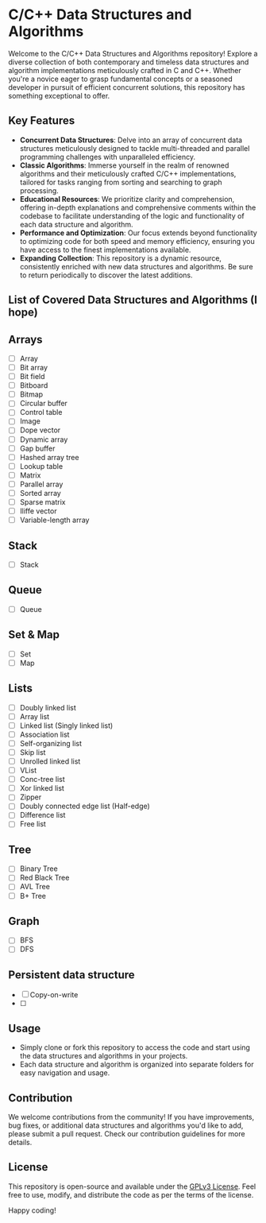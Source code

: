 # C/C++ Data Structures and Algorithms

Welcome to the C/C++ Data Structures and Algorithms repository! Explore a diverse collection of both contemporary and timeless data structures and algorithm implementations meticulously crafted in C and C++. Whether you're a novice eager to grasp fundamental concepts or a seasoned developer in pursuit of efficient concurrent solutions, this repository has something exceptional to offer.

## Key Features
- **Concurrent Data Structures**: Delve into an array of concurrent data structures meticulously designed to tackle multi-threaded and parallel programming challenges with unparalleled efficiency.
- **Classic Algorithms**: Immerse yourself in the realm of renowned algorithms and their meticulously crafted C/C++ implementations, tailored for tasks ranging from sorting and searching to graph processing.
- **Educational Resources**: We prioritize clarity and comprehension, offering in-depth explanations and comprehensive comments within the codebase to facilitate understanding of the logic and functionality of each data structure and algorithm.
- **Performance and Optimization**: Our focus extends beyond functionality to optimizing code for both speed and memory efficiency, ensuring you have access to the finest implementations available.
- **Expanding Collection**: This repository is a dynamic resource, consistently enriched with new data structures and algorithms. Be sure to return periodically to discover the latest additions.


## List of Covered Data Structures and Algorithms (I hope)

## Arrays
- [ ] Array
- [ ] Bit array
- [ ] Bit field
- [ ] Bitboard
- [ ] Bitmap
- [ ] Circular buffer
- [ ] Control table
- [ ] Image
- [ ] Dope vector
- [ ] Dynamic array
- [ ] Gap buffer
- [ ] Hashed array tree
- [ ] Lookup table
- [ ] Matrix
- [ ] Parallel array
- [ ] Sorted array
- [ ] Sparse matrix
- [ ] Iliffe vector
- [ ] Variable-length array

## Stack
- [ ] Stack

## Queue
- [ ] Queue

## Set & Map
- [ ] Set
- [ ] Map

## Lists
- [ ] Doubly linked list
- [ ] Array list 
- [ ] Linked list (Singly linked list)
- [ ] Association list
- [ ] Self-organizing list
- [ ] Skip list
- [ ] Unrolled linked list
- [ ] VList
- [ ] Conc-tree list
- [ ] Xor linked list
- [ ] Zipper
- [ ] Doubly connected edge list (Half-edge)
- [ ] Difference list
- [ ] Free list

## Tree
- [ ] Binary Tree
- [ ] Red Black Tree
- [ ] AVL Tree
- [ ] B+ Tree

## Graph
- [ ] BFS
- [ ] DFS

## Persistent data structure
- [ ] Copy-on-write
- [ ]

## Usage
- Simply clone or fork this repository to access the code and start using the data structures and algorithms in your projects.
- Each data structure and algorithm is organized into separate folders for easy navigation and usage.

## Contribution
We welcome contributions from the community! If you have improvements, bug fixes, or additional data structures and algorithms you'd like to add, please submit a pull request. Check our contribution guidelines for more details.

## License
This repository is open-source and available under the [GPLv3 License](LICENSE.md). Feel free to use, modify, and distribute the code as per the terms of the license.

Happy coding!
